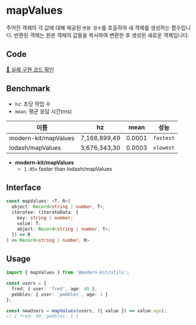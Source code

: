 # mapValues

주어진 객체의 각 값에 대해 제공된 `변환 함수`를 호출하여 새 객체를 생성하는 함수입니다. 반환된 객체는 원본 객체의 값들을 복사하여 변환한 후 생성된 새로운 객체입니다.

## Code

[🔗 실제 구현 코드 확인](https://github.com/modern-agile-team/modern-kit/blob/main/packages/utils/src/object/mapValues/index.ts)

## Benchmark

- `hz`: 초당 작업 수
- `mean`: 평균 응답 시간(ms)

|이름|hz|mean|성능|
|------|---|---|---|
|modern-kit/mapValues|7,168,899,49|0.0001|`fastest`|
|lodash/mapValues|3,676,343,30|0.0003|`slowest`|

- **modern-kit/mapValues**
  - `1.95x` faster than lodash/mapValues


## Interface

```ts title="typescript"
const mapValues: <T, R>(
  object: Record<string | number, T>,
  iteratee: (iterateData: {
    key: string | number;
    value: T;
    object: Record<string | number, T>;
  }) => R
) => Record<string | number, R>
```

## Usage

```ts title="typescript"
import { mapValues } from '@modern-kit/utils';

const users = {
  fred: { user: 'fred', age: 40 },
  pebbles: { user: 'pebbles', age: 1 }
};

const newUsers = mapValues(users, ({ value }) => value.age);
// { fred: 40, pebbles: 1 }
```